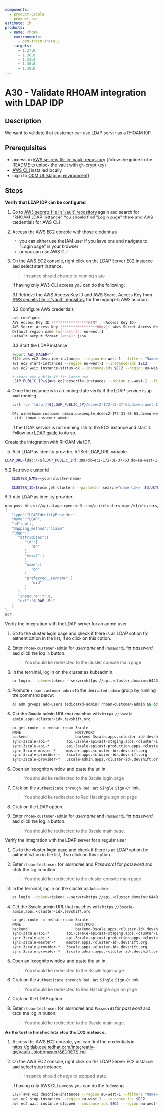 ```yaml
---
components:
  - product-3scale
  - product-sso
estimate: 1h
products:
  - name: rhoam
    environments:
      - osd-fresh-install
    targets:
      - 1.27.0
      - 1.30.0
      - 1.33.0
      - 1.36.0
      - 1.39.0
---
```


# A30 - Validate RHOAM integration with LDAP IDP

## Description

We want to validate that customer can use LDAP server as a RHOAM IDP.

## Prerequisites

- access to [AWS secrets file in 'vault' repository](https://gitlab.cee.redhat.com/integreatly-qe/vault/-/blob/master/SECRETS.md) (follow the guide in the [README](https://gitlab.cee.redhat.com/integreatly-qe/vault/-/blob/master/README.md) to unlock the vault with git-crypt key)
- [AWS CLI](https://docs.aws.amazon.com/cli/latest/userguide/cli-chap-install.html) installed locally
- login to [OCM UI (staging environment)](https://qaprodauth.console.redhat.com/beta/openshift/)

## Steps

**Verify that LDAP IDP can be configured**

1. Go to [AWS secrets file in 'vault' repository](https://gitlab.cee.redhat.com/integreatly-qe/vault/-/blob/master/SECRETS.md) again and search for "RHOAM LDAP Instance" You should find "Login page" there and AWS credentials for AWS CLI
2. Access the AWS EC2 console with those credentials

   - you can either use the IAM user if you have one and navigate to "Login page" in your browser
   - or you can use AWS CLI

3. On the AWS EC2 console, right click on the LDAP Server EC2 instance and select start instance.

   > Instance should change to running state

   If having only AWS CLI access you can do the following:

   3.1 Retrieve the AWS Access Key ID and AWS Secret Access Key from [AWS secrets file in 'vault' repository](https://gitlab.cee.redhat.com/integreatly-qe/vault/-/blob/master/SECRETS.md) for the mgdapi-5 AWS account.

   3.2 Configure AWS credentials

   ```bash
   aws configure
   AWS Access Key ID [****************RTNY]: <Access Key ID>
   AWS Secret Access Key [****************D6qv]: <Aws Secret Access Key>
   Default region name [us-east-2]: eu-west-1
   Default output format [None]: json
   ```

   3.3 Start the LDAP instance

   ```bash
   export AWS_PAGER=""
   EC2=`aws ec2 describe-instances --region eu-west-1 --filters "Name=tag:Name,Values=rhoam-ldap" --query 'Reservations[0].Instances[0].InstanceId' --output text`
   aws ec2 start-instances --region eu-west-1 --instance-ids $EC2
   aws ec2 wait instance-status-ok --instance-ids $EC2 --region eu-west-1

   # store the public IP for later use
   LDAP_PUBLIC_IP=$(aws ec2 describe-instances --region eu-west-1 --filters "Name=tag:Name,Values=rhoam-ldap" --query 'Reservations[0].Instances[0].PublicIpAddress' --output text)
   ```

4. Once the instance is in a running state verify if the LDAP service is up and running.

   ```bash
   curl -vv "ldap://${LDAP_PUBLIC_IP}/dc=ec2-172-31-37-63,dc=eu-west-1,dc=compute,dc=amazonaws,dc=com?uid?sub?(uid=rhoam-customer-admin)"

   DN: uid=rhoam-customer-admin,ou=people,dc=ec2-172-31-37-63,dc=eu-west-1,dc=compute,dc=amazonaws,dc=com
    uid: rhoam-customer-admin
   ```

   If the LDAP service is not running ssh to the EC2 instance and start it. Follow our [LDAP guide](https://gitlab.cee.redhat.com/rhcloudservices/integreatly-help/tree/master/qe-guides/rhoam-ldap-instance.md) to do so.

Create the integration with RHOAM via IDP.

5. Add LDAP as identity provider.
   5.1 Set LDAP_URL variable.

```bash
LDAP_URL=ldap://${LDAP_PUBLIC_IP}:389/dc=ec2-172-31-37-63,dc=eu-west-1,dc=compute,dc=amazonaws,dc=com?uid?sub
```

5.2 Retrieve cluster id

```bash
   CLUSTER_NAME=<your-cluster-name>
```

```bash
   CLUSTER_ID=$(ocm get clusters --parameter search="name like '$CLUSTER_NAME'" | jq -r '.items[0].id')
```

5.3 Add LDAP as identity provider.

```bash
ocm post https://api.stage.openshift.com/api/clusters_mgmt/v1/clusters/$CLUSTER_ID/identity_providers --body=<<EOF
{
   "type":"LDAPIdentityProvider",
   "name":"LDAP",
   "id":null,
   "mapping_method":"claim",
   "ldap":{
      "attributes":{
         "id":[
            "dn"
         ],
         "email":[
         ],
         "name":[
            "cn"
         ],
         "preferred_username":[
            "uid"
         ]
      },
      "insecure":true,
      "url":"$LDAP_URL"
   }
}
EOF
```

Verify the integration with the LDAP server for an admin user

1. Go to the cluster login page and check if there is an LDAP option for authentication in the list, if so click on this option.

2. Enter `rhoam-customer-admin` for _username_ and `Password1` for _password_ and click the log in button.

   > You should be redirected to the cluster console main page

3. In the terminal, log in on the cluster as kubeadmin.

   ```bash
   oc login --token=<token> --server=https://api.<cluster_domain>:6443
   ```

4. Promote `rhoam-customer-admin` to the `dedicated-admin` group by running the command below:

   ```bash
   oc adm groups add-users dedicated-admins rhoam-customer-admin && oc adm groups remove-users rhmi-developers rhoam-customer-admin
   ```

5. Get the 3scale admin URL that matches with `https://3scale-admin.apps.<cluster-id>.devshift.org`.

   ```bash
   oc get route -n redhat-rhoam-3scale
   NAME                         HOST/PORT                                                          PATH   SERVICES             PORT      TERMINATION     WILDCARD
   backend                      backend-3scale.apps.<cluster-id>.devshift.org                         backend-listener     http      edge/Allow      None
   zync-3scale-api-*        api-3scale-apicast-staging.apps.<cluster-id>.devshift.org             apicast-staging      gateway   edge/Redirect   None
   zync-3scale-api-*        api-3scale-apicast-production.apps.<cluster-id>.devshift.org          apicast-production   gateway   edge/Redirect   None
   zync-3scale-master-*     master.apps.<cluster-id>.devshift.org                                 system-master        http      edge/Redirect   None
   zync-3scale-provider-*   3scale.apps.<cluster-id>.devshift.org                                 system-developer     http      edge/Redirect   None
   zync-3scale-provider-*   3scale-admin.apps.<cluster-id>.devshift.org                           system-provider      http      edge/Redirect   None

   ```

6. Open an incognito window and paste the url in.

   > You should be redirected to the 3scale login page

7. Click on the `Authenticate through Red Hat Single Sign-On` link.

   > You should be redirected to Red Hat single sign on page

8. Click on the LDAP option.

9. Enter `rhoam-customer-admin` for _username_ and `Password1` for _password_ and click the log in button.

   > You should be redirected to the 3scale main page.

Verify the integration with the LDAP server for a regular user

1. Go to the cluster login page and check if there is an LDAP option for authentication in the list, if so click on this option.

2. Enter `rhoam-test-user` for _username_ and _Password1_ for _password_ and click the log in button

   > You should be redirected to the cluster console main page

3. In the terminal, log in on the cluster as `kubeadmin`

   ```bash
   oc login --token=<token> --server=https://api.<cluster_domain>:6443
   ```

4. Get the 3scale admin URL that matches with `https://3scale-admin.apps.<cluster-id>.devshift.org`

   ```bash
   oc get route -n redhat-rhoam-3scale
   NAME                         HOST/PORT                                                          PATH   SERVICES             PORT      TERMINATION     WILDCARD
   backend                      backend-3scale.apps.<cluster-id>.devshift.org                         backend-listener     http      edge/Allow      None
   zync-3scale-api-*        api-3scale-apicast-staging.apps.<cluster-id>.devshift.org             apicast-staging      gateway   edge/Redirect   None
   zync-3scale-api-*        api-3scale-apicast-production.apps.<cluster-id>.devshift.org          apicast-production   gateway   edge/Redirect   None
   zync-3scale-master-*     master.apps.<cluster-id>.devshift.org                                 system-master        http      edge/Redirect   None
   zync-3scale-provider-*   3scale.apps.<cluster-id>.devshift.org                                 system-developer     http      edge/Redirect   None
   zync-3scale-provider-*   3scale-admin.apps.<cluster-id>.devshift.org                           system-provider      http      edge/Redirect   None

   ```

5. Open an incognito window and paste the url in.

   > You should be redirected to the 3scale login page

6. Click on the `Authenticate through Red Hat Single Sign-On` link

   > You should be redirected to Red Hat single sign on page

7. Click on the LDAP option.

8. Enter `rhoam-test-user` for _username_ and `Password1` for _password_ and click the log in button.

   > You should be redirected to the 3scale main page.

**As the test is finished lets stop the EC2 instance.**

1. Access the AWS EC2 console, you can find the credentials in https://gitlab.cee.redhat.com/integreatly-qe/vault/-/blob/master/SECRETS.md

2. On the AWS EC2 console, right click on the LDAP Server EC2 instance and select stop instance.

   > Instance should change to stopped state.

   If having only AWS CLI access you can do the following

   ```bash
   EC2=`aws ec2 describe-instances --region eu-west-1 --filters "Name=tag:Name,Values=rhoam-ldap" --query 'Reservations[0].Instances[0].InstanceId' --output text`
   aws ec2 stop-instances --region eu-west-1 --instance-ids $EC2
   aws ec2 wait instance-stopped --instance-ids $EC2 --region eu-west-1

   ```
